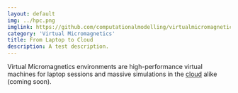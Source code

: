 ```yaml
---
layout: default
img: ../hpc.png
imglink: https://github.com/computationalmodelling/virtualmicromagnetics/issues/40
category: 'Virtual Micromagnetics'
title: From Laptop to Cloud
description: A test description.
---
```


Virtual Micromagnetics environments are high-performance virtual machines for
laptop sessions and massive simulations in the
[cloud](https://www.digitalocean.com/) alike (coming soon).